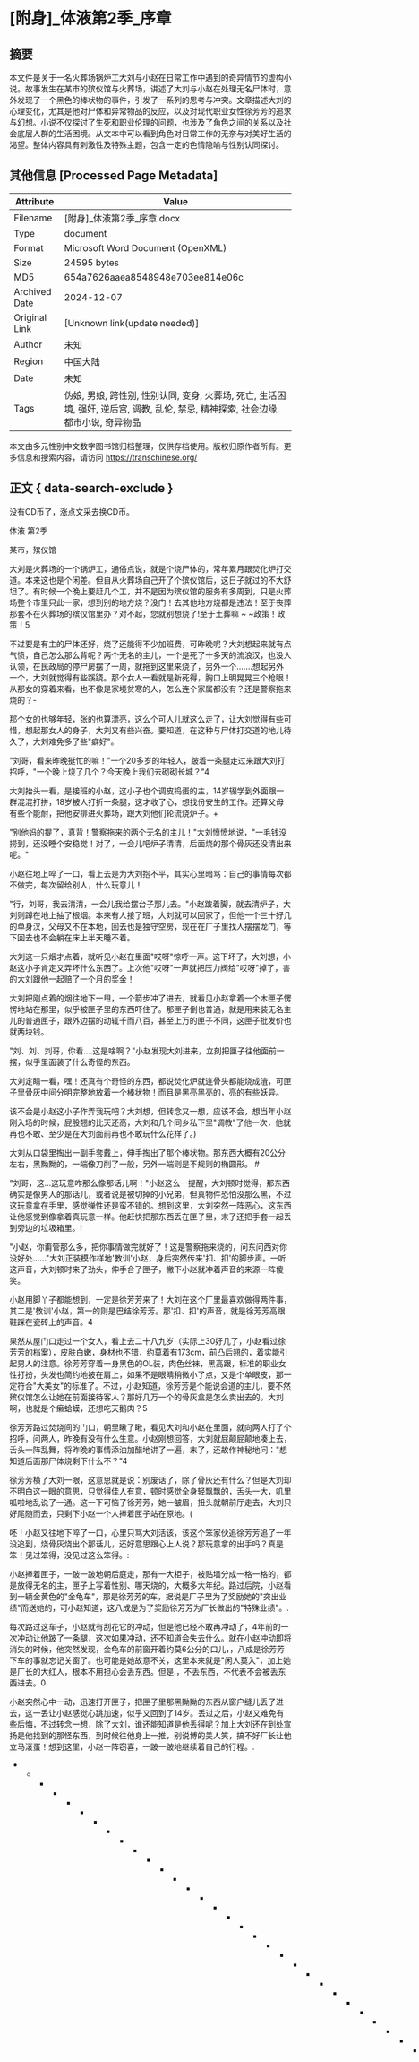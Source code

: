 # [附身]_体液第2季_序章



## 摘要

<!-- tcd_abstract -->
本文件是关于一名火葬场锅炉工大刘与小赵在日常工作中遇到的奇异情节的虚构小说。故事发生在某市的殡仪馆与火葬场，讲述了大刘与小赵在处理无名尸体时，意外发现了一个黑色的棒状物的事件，引发了一系列的思考与冲突。文章描述大刘的心理变化，尤其是他对尸体和异常物品的反应，以及对现代职业女性徐芳芳的追求与幻想。小说不仅探讨了生死和职业伦理的问题，也涉及了角色之间的关系以及社会底层人群的生活困境。从文本中可以看到角色对日常工作的无奈与对美好生活的渴望。整体内容具有刺激性及特殊主题，包含一定的色情隐喻与性别认同探讨。

<!-- tcd_abstract_end -->

## 其他信息 [Processed Page Metadata]

| Attribute       | Value                                  |
|-----------------|----------------------------------------|
| Filename        | [附身]_体液第2季_序章.docx                             |
| Type            | document                                 |
| Format          | Microsoft Word Document (OpenXML)                               |
| Size            | 24595 bytes                           |
| MD5             | 654a7626aaea8548948e703ee814e06c                                  |
| Archived Date   | 2024-12-07                             |
| Original Link   | [Unknown link(update needed)]                         |
| Author          | 未知                               |
| Region          | 中国大陆                               |
| Date            | 未知                                 |
| Tags            | 伪娘, 男娘, 跨性别, 性别认同, 变身, 火葬场, 死亡, 生活困境, 强奸, 逆后宫, 调教, 乱伦, 禁忌, 精神探索, 社会边缘, 都市小说, 奇异物品                                 |

本文由多元性别中文数字图书馆归档整理，仅供存档使用。版权归原作者所有。更多信息和搜索内容，请访问 <https://transchinese.org/>


## 正文 { data-search-exclude }

<!-- tcd_main_text -->
没有CD币了，涨点文采去换CD币。



体液 第2季



某市，殡仪馆



大刘是火葬场的一个锅炉工，通俗点说，就是个烧尸体的，常年累月跟焚化炉打交道。本来这也是个闲差。但自从火葬场自己开了个殡仪馆后，这日子就过的不大舒坦了。有时候一个晚上要赶几个工，并不是因为殡仪馆的服务有多周到，只是火葬场整个市里只此一家，想到别的地方烧？没门！去其他地方烧都是违法！至于丧葬那套不在火葬场的殡仪馆里办？对不起，您就别想烧了!至于土葬嘛 ~ ~政策！政策！5



不过要是有主的尸体还好，烧了还能得不少加班费，可昨晚呢？大刘想起来就有点气愤，自己怎么那么背呢？两个无名的主儿，一个是死了十多天的流浪汉，也没人认领，在民政局的停尸房摆了一周，就拖到这里来烧了，另外一个.......想起另外一个，大刘就觉得有些蹊跷。那个女人一看就是新死得，胸口上明晃晃三个枪眼！从那女的穿着来看，也不像是家境贫寒的人，怎么连个家属都没有？还是警察拖来烧的？-



那个女的也够年轻，张的也算漂亮，这么个可人儿就这么走了，让大刘觉得有些可惜，想起那女人的身子，大刘又有些兴奋。要知道，在这种与尸体打交道的地儿待久了，大刘难免多了些"癖好"。



"刘哥，看来昨晚挺忙的嘛！"一个20多岁的年轻人，跛着一条腿走过来跟大刘打招呼，"一个晚上烧了几个？今天晚上我们去砌砌长城？"4



大刘抬头一看，是接班的小赵，这小子也个调皮捣蛋的主，14岁辍学到外面跟一群混混打拼，18岁被人打折一条腿，这才收了心，想找份安生的工作。还算父母有些个能耐，把他安排进火葬场，跟大刘他们轮流烧炉子。+



"别他妈的提了，真背！警察拖来的两个无名的主儿！"大刘愤愤地说，"一毛钱没捞到，还没睡个安稳觉！对了，一会儿吧炉子清清，后面烧的那个骨灰还没清出来呢。"



小赵往地上啐了一口，看上去是为大刘抱不平，其实心里暗骂：自己的事情每次都不做完，每次留给别人，什么玩意儿！



"行，刘哥，我去清清，一会儿我给摆台子那儿去。"小赵跛着脚，就去清炉子，大刘则蹲在地上抽了根烟。本来有人接了班，大刘就可以回家了，但他一个三十好几的单身汉，父母又不在本地，回去也是独守空房，现在在厂子里找人摆摆龙门，等下回去也不会躺在床上半天睡不着。



大刘这一只烟才点着，就听见小赵在里面"哎呀"惊呼一声。这下坏了，大刘想，小赵这小子肯定又弄坏什么东西了。上次他"哎呀"一声就把压力阀给"哎呀"掉了，害的大刘跟他一起赔了一个月的奖金！



大刘把刚点着的烟往地下一甩，一个箭步冲了进去，就看见小赵拿着一个木匣子愣愣地站在那里，似乎被匣子里的东西吓住了。那匣子倒也普通，就是用来装无名主儿的普通匣子，跟外边摆的动辄千而八百，甚至上万的匣子不同，这匣子批发价也就两块钱。



"刘、刘、刘哥，你看....这是啥啊？"小赵发现大刘进来，立刻把匣子往他面前一摆，似乎里面装了什么奇怪的东西。



大刘定睛一看，嘿！还真有个奇怪的东西，都说焚化炉就连骨头都能烧成渣，可匣子里骨灰中间分明完整地放着一个棒状物！而且是黑亮黑亮的，亮的有些妖异。



该不会是小赵这小子作弄我玩吧？大刘想，但转念又一想，应该不会，想当年小赵刚入场的时候，屁股翘的比天还高，大刘和几个同乡私下里"调教"了他一次，他就再也不敢、至少是在大刘面前再也不敢玩什么花样了。)



大刘从口袋里掏出一副手套戴上，伸手掏出了那个棒状物。那东西大概有20公分左右，黑黝黝的，一端像刀削了一般，另外一端则是不规则的椭圆形。 #



"刘哥，这...这玩意咋那么像那话儿啊！"小赵这么一提醒，大刘顿时觉得，那东西确实是像男人的那话儿，或者说是被切掉的小兄弟，但真物件恐怕没那么黑，不过这玩意拿在手里，感觉弹性还是蛮不错的。想到这里，大刘突然一阵恶心，这东西让他感觉到像拿着真玩意一样。他赶快把那东西丢在匣子里，末了还把手套一起丢到旁边的垃圾箱里。!



"小赵，你甭管那么多，把你事情做完就好了！这是警察拖来烧的，问东问西对你没好处......"大刘正装模作样地'教训'小赵，身后突然传来'扣、扣'的脚步声。一听这声音，大刘顿时来了劲头，伸手合了匣子，撇下小赵就冲着声音的来源一阵傻笑。



小赵用脚丫子都能想到，一定是徐芳芳来了！大刘在这个厂里最喜欢做得两件事，其二是'教训'小赵，第一的则是巴结徐芳芳。那'扣、扣'的声音，就是徐芳芳高跟鞋踩在瓷砖上的声音。4



果然从屋门口走过一个女人，看上去二十八九岁（实际上30好几了，小赵看过徐芳芳的档案），皮肤白嫩，身材也不错，约莫着有173cm，前凸后翘的，着实能引起男人的注意。徐芳芳穿着一身黑色的OL装，肉色丝袜，黑高跟，标准的职业女性打扮，头发也简约地披在肩上，如果不是眼睛稍微小了点，又是个单眼皮，那一定符合"大美女"的标准了。不过，小赵知道，徐芳芳是个能说会道的主儿，要不然殡仪馆怎么让她在前面接待客人？那好几万一个的骨灰盒是怎么卖出去的。大刘啊，也就是个癞蛤蟆，还想吃天鹅肉？5



徐芳芳路过焚烧间的门口，朝里瞅了瞅，看见大刘和小赵在里面，就向两人打了个招呼，问两人，昨晚有没有什么生意。小赵刚想回答，大刘就屁颠屁颠地凑上去，舌头一阵乱舞，将昨晚的事情添油加醋地讲了一遍，末了，还故作神秘地问："想知道后面那尸体烧剩下什么不？"4



徐芳芳横了大刘一眼，这意思就是说：别废话了，除了骨灰还有什么？但是大刘却不明白这一眼的意思，只觉得佳人有意，顿时感觉全身轻飘飘的，舌头一大，叽里呱啦地乱说了一通。这一下可恼了徐芳芳，她一皱眉，扭头就朝前厅走去，大刘只好尾随而去，只剩下小赵一个人捧着匣子站在原地。(



呸！小赵又往地下啐了一口，心里只骂大刘活该，该这个笨家伙追徐芳芳追了一年没追到，烧骨灰烧出个那话儿，还好意思跟心上人说？那玩意拿的出手吗？真是笨！见过笨得，没见过这么笨得。:



小赵捧着匣子，一跛一跛地朝后庭走，那有一大柜子，被贴墙分成一格一格的，都是放得无名的主，匣子上写着性别、哪天烧的，大概多大年纪。路过后院，小赵看到一辆金黄色的"金龟车"，那是徐芳芳的车，据说是厂子里为了奖励她的"突出业绩"而送她的，可小赵知道，这八成是为了奖励徐芳芳为厂长做出的"特殊业绩"。.



每次路过这车子，小赵就有刮花它的冲动，但是他已经不敢再冲动了，4年前的一次冲动让他跛了一条腿，这次如果冲动，还不知道会失去什么。就在小赵冲动即将消失的时候，他突然发现，金龟车的前窗开着约莫6公分的口儿，，八成是徐芳芳下车的事就忘记关窗了。也可能是她故意不关，这里本来就是"闲人莫入"，加上她是厂长的大红人，根本不用担心会丢东西。但是.，不丢东西，不代表不会被丢东西进去。0



小赵突然心中一动，迅速打开匣子，把匣子里那黑黝黝的东西从窗户缝儿丢了进去，这一丢让小赵感觉心跳加速，似乎又回到了14岁。丢过之后，小赵又难免有些后悔，不过转念一想，除了大刘，谁还能知道是他丢得呢？加上大刘还在到处宣扬是他找到的那怪东西，到时候往他身上一推，别说博的美人笑，搞不好厂长让他立马滚蛋！想到这里，小赵一阵窃喜，一跛一跛地继续着自己的行程。.



 - - - - - - - - - - - - - - - - - - - - - - - - - - - - - - - - - - - - - - - - - - - - - - --我是分分线线哦

t，终身免 *费更新，缺失 ^章节等@，请记住QQ6462 ~08907以及&备用QQ ]



徐芳芳扭动了一下自己僵硬的脖子，这让她感觉舒服了一些。一天的工作算不上辛苦，但是想到晚上，厂长那肥嘟嘟的身体，她不由的一阵恶心。没办法，谁叫这就是她的命！为了小彤，再苦她也要撑下去。 #



徐芳芳坐进了自己的车，车子虽然小，但是让她有一种安全感。厂里的人都说这车子是厂长暗地里送的，可是徐芳芳不这么想，这车是她应得的！她一年的销售额有两百多万！谁能比的上？.



徐芳芳甩甩脑袋，把脑海里那股怨气甩了出去，人不能活在怨气中。当年那个男人抛弃她的时候，她才17岁，她怀着小彤不敢回家，一个人在黑诊所生下小彤，又把她养到16岁，又给她弄到一个正式户口，那么多的难关都过了，要是整天怀着怨气，她早就投河自尽了，还能活到现在？至于现在的生活，虽然隔三差五要服侍那个肥猪厂长，但至少生活有了保障，而且有了自己的房子，自己的家，也积蓄了不少钱。



在去旅馆之前，还是先回家看看小彤吧。徐芳芳这么想着，将车子开到银林小区A11栋楼下，她的家就在3楼，楼上还亮着灯，一定是小彤在刻苦读书吧。徐芳芳把车熄了火，推开车门刚想迈出去，突然脚下一个趔趄，差点没摔个狗吃屎。她只觉得似乎踩在什么圆柱体上面，让她滑了一下。所幸她的两只手即使攀住车门，才没有摔在地上。



徐芳芳返身往车内瞅，想看看刚才踩到什么东西，只见在车座和离合器只见躺着一个黑黝黝的棒状物。"什么东西啊？"徐芳芳疑惑地把那个东西拾起来，这不拾还不打紧，一拾就给吓了一大跳!



这个东西她太熟悉了！在她衣柜的夹层深处，藏着十几个跟这个东西差不多的玩意儿，有大有小，还有电动的，可是从来没见过这样的，因为这黑黝黝的东西太逼真了！这长宽比！这质地！比真的还真！摸在手里还他妈的有温度！



虽然在脑海里说了脏话，可徐芳芳还是面不改色心不跳地从容收起那东西，她才不管这东西哪里来的呢，厂长那高血压高血脂糖尿病的身体，能坚持5分钟就不错了！今晚还要靠这个新东西，才能让自己充分"满足"。 "



徐芳芳踹着东西回到家，就看见女儿徐子彤爬在台灯下看书，女儿听见声音，回头看到徐芳芳回来，表情露出一丝慌乱，但随即消失在她的笑颜中。



"回来啦，妈？"小彤打了声招呼，顺手收起书桌上的书。



徐芳芳点点头，算是默认，跟厂长约的时间快到了，她要赶快把那东西收好。"小彤啊，你吃饭了没？"徐芳芳一面问，一面朝房间里走。)



"恩，吃了。



"那你自己先看书，做完作业可以看会电视。



"知道了，你又有事？"



"工作上的事，没办法，为了生活。"徐芳芳一面应着，一面把那东西收到衣柜的小隔间里。当然，这一切都是在女儿无法看见的情况下进行的。%



"其实你可以不去。"小彤突然冷冰冰地说。



"不去？工作就没了！"徐芳芳瞪了女儿一眼，"小孩子懂什么！"



"我是什么都不懂！



"乖，别乱发脾气，我晚点回来，你困了先睡。"徐芳芳不理会女儿的怨气，放下一百块钱当做小彤的饭费，就匆匆忙忙走出家门。



女孩看着母亲的背影消失在门外，顿时泄气坐了下来。她拿起一面镜子，仔细地瞧着镜子里的自己------可爱的瓜子脸、大眼睛、双眼皮、小翘的鼻子、略带有些棱角的嘴唇。她的妈妈大概不知道，女儿的视频照在网络上已经被奉为"宅男女神"。



徐子彤再度把合起来的书翻了开，在教科书的中间，夹着一份彩色的杂志，杂志里尽是些男女交欢的图片。女孩看着这些图片，顿时觉得身体开始发热，双腿之间传来一阵阵的空虚感。



徐子彤咬了咬嘴唇，合起书，快步走向母亲房间。只见她径直走到母亲的大衣柜前，打开柜门，伸手在里面一阵猛套.....一个物件出现在她的手中。,



那个物件不是别的，正式徐芳芳刚刚收藏起来的黑黝黝的棒状物，当女孩将它拿在手里，顿时惊呆了，手里的东西比母亲以往收集的按摩器都精致，几乎跟图片上的一模一样！而它的手感那么特别，就像拿着真人的东西，更奇妙的是，它居然还有温度！这一定是母亲新买的高级玩意！



女孩自己端详着手里的物件，发觉它在女孩的手中产生了奇妙的变化，自从接触了女孩的手之后，那物件开始慢慢变粗，变硬，甚至在表面浮起了像血管一样的突出。这让女孩一阵心悸，她急切地感觉到双腿之间那种剧烈的空虚感，甚至不需要抚摸，那秘密花园中的缝隙就在不断地渗出白色的粘液。:



女孩搂起裙子，将短裤褪到膝关节的位置，已经涨大的物件被她拿在手里，头部已经对准了不断渗出液体的裂缝。女孩咬咬牙，将物件一点点地往裂缝中塞去，由于有了液体的润滑，物件的头部可以轻松地塞进裂缝之中，充实感顿时包围了女孩的下体，女孩只觉得一阵阵如触电般的快感从下面穿透整个身体，巨大的幸福感包围着她，让她想得到更多。于是她缓缓地将物件继续往下体塞，那个物件似乎有了活性，在女孩肉壁的包裹中颤抖着，似乎自己能够摩擦着女孩的肉壁，让女孩得到更多的快感，而那巨大的充实感涨满了女孩整个下体，随着女孩的心跳搏动着，一下下，如同顶着女孩的花心，让女孩人不住深入、再深入、再深入、直到遇见了阻碍。;



女孩感觉到一些疼痛，这让她从巨大的快感当中稍微恢复了点神智，理性告诉她，不能再进入了。于是，她放开双手，双腿紧紧夹住那个物件，呻吟着、娇喘着趴在母亲的床上。她股间的物件并没有因为女孩双手的离开而停止活动，它如同活了一般在女孩的小穴中来回摩擦，不停涨大，诱的女孩娇喘连连。 *



在巨大的快感的冲击下，女孩的大脑一片空白，她疯狂地默念着，让抽插来的更猛烈些吧！



快感的冲击持续了半个小时，终于，女孩在快感中绷直了身体，肉壁紧紧地夹住了物件，她也因此快乐的大叫起来！幕地，她如同断掉的弓弦一样，突然松弛下来



....................................粉粉地分割线



我在哪里？我睁开眼睛，看着这个陌生而又熟悉的世界，一缕长发从我的额头垂了下来，遮挡住我的视线。我习惯性地伸手拨开了它们，我的手？我凝视着我的手，如此纤细，手上的皮肤如此白皙，甚至比王雪的手更白皙。



王雪？她怎么样了？我中枪了？我惊恐地摸向自己的胸口，没有摸到枪眼，只摸到一对小而坚挺的乳房。我低下头，乌黑的头发再度从头上垂下，不过这次它们没有遮住我的视线，让我看见了自己胸前那对尚未发育完全的乳房。紧接着，进入视野的是蓝色的短裙，短裙之下，是白皙修长的大腿，一条粉色纯棉三角内裤正挂在我那美丽大腿的双膝之上。   ~0



双腿之间的感觉是什么？那么奇妙？让我有一种满足感，让我感觉到充实！，但是还是感觉有些痛。于是我分开双腿，看见一条黝黑的肉棒正塞在我的肉缝之中。7

O，新，，请记住24 ^小时在线客服QQ64&%6208907以及备用



擦！我暗骂一声，难道我记忆错乱了？难道我不是良吗？或者我根本就是一个女孩？可是我的记忆告诉我，我是一个男人！曾经拥有变身能力的男人！直到有两死变态穿着女人皮给我来了几枪！.



我顾不得取出股间的物件，提起短裤，冲到一面镜子面前。镜中，一个花季美少女疑惑地跟我凝视着
<!-- tcd_main_text_end -->

